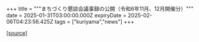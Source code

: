 +++
title = """まちづくり懇談会議事録の公開（令和6年11月、12月開催分）"""
date = 2025-01-31T03:00:00.000Z
expiryDate = 2025-02-06T04:23:56.425Z
tags = ["kuriyama","news"]
+++


[[source]](https://www.town.kuriyama.hokkaido.jp/site/matikon/30108.html)
